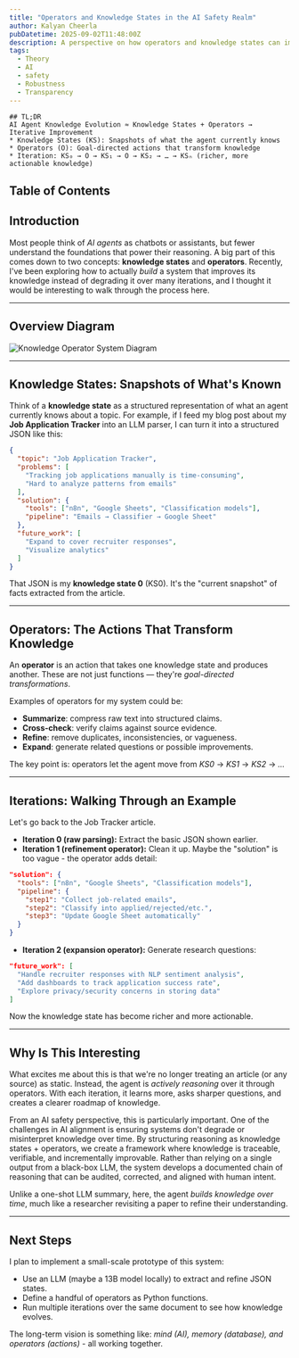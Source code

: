 ```yaml
---
title: "Operators and Knowledge States in the AI Safety Realm"
author: Kalyan Cheerla
pubDatetime: 2025-09-02T11:48:00Z
description: A perspective on how operators and knowledge states can improve AI robustness, transparency, and alignment.
tags:
  - Theory
  - AI
  - safety
  - Robustness
  - Transparency
---
```


```
## TL;DR
AI Agent Knowledge Evolution ≈ Knowledge States + Operators → Iterative Improvement
* Knowledge States (KS): Snapshots of what the agent currently knows
* Operators (O): Goal-directed actions that transform knowledge
* Iteration: KS₀ → O → KS₁ → O → KS₂ → … → KSₙ (richer, more actionable knowledge)
```

## Table of Contents

## Introduction
Most people think of *AI agents* as chatbots or assistants, but fewer understand the foundations that power their reasoning. A big part of this comes down to two concepts: **knowledge states** and **operators**. Recently, I've been exploring how to actually *build* a system that improves its knowledge instead of degrading it over many iterations, and I thought it would be interesting to walk through the process here.

---

## Overview Diagram
![Knowledge Operator System Diagram](/assets/images/Knowledge-operator-system-diagram.svg)

---

## Knowledge States: Snapshots of What's Known
Think of a **knowledge state** as a structured representation of what an agent currently knows about a topic. For example, if I feed my blog post about my **Job Application Tracker** into an LLM parser, I can turn it into a structured JSON like this:

```json
{
  "topic": "Job Application Tracker",
  "problems": [
    "Tracking job applications manually is time-consuming",
    "Hard to analyze patterns from emails"
  ],
  "solution": {
    "tools": ["n8n", "Google Sheets", "Classification models"],
    "pipeline": "Emails → Classifier → Google Sheet"
  },
  "future_work": [
    "Expand to cover recruiter responses",
    "Visualize analytics"
  ]
}
```

That JSON is my **knowledge state 0** (KS0). It's the "current snapshot" of facts extracted from the article.

---

## Operators: The Actions That Transform Knowledge
An **operator** is an action that takes one knowledge state and produces another. These are not just functions — they're *goal-directed transformations*.

Examples of operators for my system could be:

* **Summarize**: compress raw text into structured claims.
* **Cross-check**: verify claims against source evidence.
* **Refine**: remove duplicates, inconsistencies, or vagueness.
* **Expand**: generate related questions or possible improvements.

The key point is: operators let the agent move from *KS0* → *KS1* → *KS2* → *...*

---

## Iterations: Walking Through an Example
Let's go back to the Job Tracker article.

* **Iteration 0 (raw parsing):** Extract the basic JSON shown earlier.
* **Iteration 1 (refinement operator):** Clean it up. Maybe the "solution" is too vague - the operator adds detail:

```json
"solution": {
  "tools": ["n8n", "Google Sheets", "Classification models"],
  "pipeline": {
    "step1": "Collect job-related emails",
    "step2": "Classify into applied/rejected/etc.",
    "step3": "Update Google Sheet automatically"
  }
}
```

* **Iteration 2 (expansion operator):** Generate research questions:

```json
"future_work": [
  "Handle recruiter responses with NLP sentiment analysis",
  "Add dashboards to track application success rate",
  "Explore privacy/security concerns in storing data"
]
```

Now the knowledge state has become richer and more actionable.

---

## Why Is This Interesting
What excites me about this is that we're no longer treating an article (or any source) as static. Instead, the agent is *actively reasoning* over it through operators. With each iteration, it learns more, asks sharper questions, and creates a clearer roadmap of knowledge.

From an AI safety perspective, this is particularly important. One of the challenges in AI alignment is ensuring systems don't degrade or misinterpret knowledge over time. By structuring reasoning as knowledge states + operators, we create a framework where knowledge is traceable, verifiable, and incrementally improvable. Rather than relying on a single output from a black-box LLM, the system develops a documented chain of reasoning that can be audited, corrected, and aligned with human intent.

Unlike a one-shot LLM summary, here, the agent *builds knowledge over time*, much like a researcher revisiting a paper to refine their understanding.

---

## Next Steps
I plan to implement a small-scale prototype of this system:

* Use an LLM (maybe a 13B model locally) to extract and refine JSON states.
* Define a handful of operators as Python functions.
* Run multiple iterations over the same document to see how knowledge evolves.

The long-term vision is something like: *mind (AI), memory (database), and operators (actions)* - all working together.

